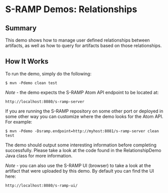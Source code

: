 # S-RAMP Demos: Relationships

## Summary

This demo shows how to manage user defined relationships between artifacts, as well as
how to query for artifacts based on those relationships.

## How It Works

To run the demo, simply do the following:

	$ mvn -Pdemo clean test

*Note* - the demo expects the S-RAMP Atom API endpoint to be located at:

	http://localhost:8080/s-ramp-server

If you are running the S-RAMP repository on some other port or deployed in some other way
you can customize where the demo looks for the Atom API.  For example:

	$ mvn -Pdemo -Dsramp.endpoint=http://myhost:8081/s-ramp-server clean test

The demo should output some interesting information before completing successfully.  Please
take a look at the code found in the RelationshipDemo Java class for more information.

*Note* - you can also use the S-RAMP UI (browser) to take a look at the artifact that were
uploaded by this demo.  By default you can find the UI here:

	http://localhost:8080/s-ramp-ui/